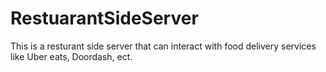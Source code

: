 # RestuarantSideServer
This is a resturant side server that can interact with food delivery services like Uber eats, Doordash, ect. 
